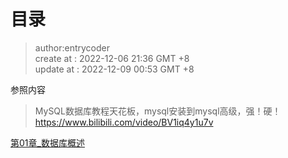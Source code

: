 # 目录

> author:entrycoder  
> create at : 2022-12-06    21:36 GMT +8  
> update at : 2022-12-09    00:53 GMT +8  


参照内容
> MySQL数据库教程天花板，mysql安装到mysql高级，强！硬！  
> https://www.bilibili.com/video/BV1iq4y1u7v

[第01章_数据库概述](./第01章_数据库概述/第01章_数据库概述.md)